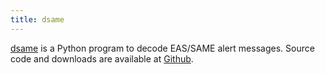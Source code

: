 ```yaml
---
title: dsame
---
```


[dsame](https://dsame.xoynq.com) is a Python program to decode EAS/SAME alert messages.  Source code and downloads are available at [Github](https://github.com/cuppa-joe/dsame "Github/dsame").
